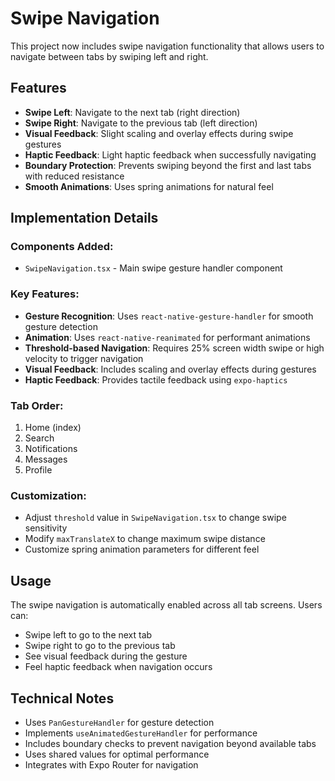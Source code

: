 # Swipe Navigation

This project now includes swipe navigation functionality that allows users to navigate between tabs by swiping left and right.

## Features

- **Swipe Left**: Navigate to the next tab (right direction)
- **Swipe Right**: Navigate to the previous tab (left direction)
- **Visual Feedback**: Slight scaling and overlay effects during swipe gestures
- **Haptic Feedback**: Light haptic feedback when successfully navigating
- **Boundary Protection**: Prevents swiping beyond the first and last tabs with reduced resistance
- **Smooth Animations**: Uses spring animations for natural feel

## Implementation Details

### Components Added:

- `SwipeNavigation.tsx` - Main swipe gesture handler component

### Key Features:

- **Gesture Recognition**: Uses `react-native-gesture-handler` for smooth gesture detection
- **Animation**: Uses `react-native-reanimated` for performant animations
- **Threshold-based Navigation**: Requires 25% screen width swipe or high velocity to trigger navigation
- **Visual Feedback**: Includes scaling and overlay effects during gestures
- **Haptic Feedback**: Provides tactile feedback using `expo-haptics`

### Tab Order:

1. Home (index)
2. Search
3. Notifications
4. Messages
5. Profile

### Customization:

- Adjust `threshold` value in `SwipeNavigation.tsx` to change swipe sensitivity
- Modify `maxTranslateX` to change maximum swipe distance
- Customize spring animation parameters for different feel

## Usage

The swipe navigation is automatically enabled across all tab screens. Users can:

- Swipe left to go to the next tab
- Swipe right to go to the previous tab
- See visual feedback during the gesture
- Feel haptic feedback when navigation occurs

## Technical Notes

- Uses `PanGestureHandler` for gesture detection
- Implements `useAnimatedGestureHandler` for performance
- Includes boundary checks to prevent navigation beyond available tabs
- Uses shared values for optimal performance
- Integrates with Expo Router for navigation
